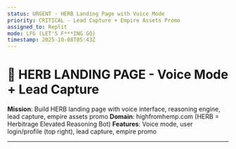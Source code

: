 ```yaml
---
status: URGENT - HERB Landing Page with Voice Mode
priority: CRITICAL - Lead Capture + Empire Assets Promo
assigned_to: Replit
mode: LFG (LET'S F***ING GO)
timestamp: 2025-10-08T05:43Z
---
```


# 🌿 HERB LANDING PAGE - Voice Mode + Lead Capture

**Mission**: Build HERB landing page with voice interface, reasoning engine, lead capture, empire assets promo
**Domain**: highfromhemp.com (HERB = Herbitrage Elevated Reasoning Bot)
**Features**: Voice mode, user login/profile (top right), lead capture, empire promo

---
